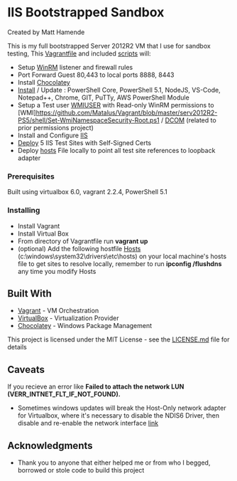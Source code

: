 # IIS Bootstrapped Sandbox
Created by Matt Hamende

This is my full bootstrapped Server 2012R2 VM that I use for sandbox testing, 
This [Vagrantfile](https://github.com/Matalus/Vagrant/blob/master/serv2012R2-PS5/Vagrantfile) and included [scripts](https://github.com/Matalus/Vagrant/tree/master/serv2012R2-PS5/shell) will:
* Setup [WinRM](https://github.com/Matalus/Vagrant/blob/master/serv2012R2-PS5/shell/winrm_firewall.ps1) listener and firewall rules
* Port Forward Guest 80,443 to local ports 8888, 8443
* Install [Chocolatey](https://github.com/Matalus/Vagrant/blob/master/serv2012R2-PS5/shell/InstallChocolatey.ps1)
* [Install](https://github.com/Matalus/Vagrant/blob/master/serv2012R2-PS5/shell/InstallChocoPackages.bat) / Update : PowerShell Core, PowerShell 5.1, NodeJS, VS-Code, Notepad++, Chrome, GIT, PuTTy, AWS PowerShell Module
* Setup a Test user [WMIUSER](https://github.com/Matalus/Vagrant/blob/master/serv2012R2-PS5/shell/wmiuser.bat) with Read-only WinRM permissions to [WMI]https://github.com/Matalus/Vagrant/blob/master/serv2012R2-PS5/shell/Set-WmiNamespaceSecurity-Root.ps1 / [DCOM](https://github.com/Matalus/Vagrant/blob/master/serv2012R2-PS5/shell/Set-DCOMPermissions.ps1) (related to prior permissions project)
* Install and Configure [IIS](https://github.com/Matalus/Vagrant/blob/master/serv2012R2-PS5/shell/Install-IIS.ps1)
* [Deploy](https://github.com/Matalus/Vagrant/blob/master/serv2012R2-PS5/shell/Deploy-Test-Sites.ps1) 5 IIS Test Sites with Self-Signed Certs
* Deploy [hosts](https://github.com/Matalus/Vagrant/blob/master/serv2012R2-PS5/shell/hosts) File locally to point all test site references to loopback adapter


### Prerequisites

Built using virtualbox 6.0, vagrant 2.2.4, PowerShell 5.1

### Installing

* Install Vagrant
* Install Virtual Box
* From directory of Vagrantfile run **vagrant up**
* (optional) Add the following hostfile [Hosts](https://github.com/Matalus/Vagrant/blob/master/serv2012R2-PS5/Hosts) (c:\windows\system32\drivers\etc\hosts) on your local machine's hosts file to get sites to resolve locally, remember to run **ipconfig /flushdns** any time you modify Hosts

## Built With

* [Vagrant](https://www.vagrantup.com/) - VM Orchestration
* [VirtualBox](https://www.virtualbox.org/) - Virtualization Provider
* [Chocolatey](https://chocolatey.org/) - Windows Package Management

This project is licensed under the MIT License - see the [LICENSE.md](LICENSE.md) file for details

## Caveats

If you recieve an error like **Failed to attach the network LUN (VERR_INTNET_FLT_IF_NOT_FOUND).**
* Sometimes windows updates will break the Host-Only network adapter for Virtualbox, where it's necessary to disable the NDIS6 Driver, then disable and re-enable the network interface [link](https://www.virtualbox.org/ticket/14832)

## Acknowledgments

* Thank you to anyone that either helped me or from who I begged, borrowed or stole code to build this project